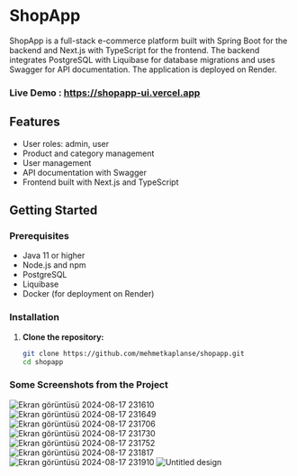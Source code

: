 # ShopApp

ShopApp is a full-stack e-commerce platform built with Spring Boot for the backend and Next.js with TypeScript for the frontend. The backend integrates PostgreSQL with Liquibase for database migrations and uses Swagger for API documentation. The application is deployed on Render.

### Live Demo : https://shopapp-ui.vercel.app


## Features

- User roles: admin, user
- Product and category management
- User management
- API documentation with Swagger
- Frontend built with Next.js and TypeScript

## Getting Started

### Prerequisites

- Java 11 or higher
- Node.js and npm
- PostgreSQL
- Liquibase
- Docker (for deployment on Render)

### Installation

1. **Clone the repository:**

   ```bash
   git clone https://github.com/mehmetkaplanse/shopapp.git
   cd shopapp


### Some Screenshots from the Project

![Ekran görüntüsü 2024-08-17 231610](https://github.com/user-attachments/assets/2e122769-4643-4c7b-822c-9f65a1793cda)
![Ekran görüntüsü 2024-08-17 231649](https://github.com/user-attachments/assets/63d9e332-1c2b-4ba2-9ea5-83d5e6fd6f0a)
![Ekran görüntüsü 2024-08-17 231706](https://github.com/user-attachments/assets/29372475-5d16-497e-9a45-8f4a821859e4)
![Ekran görüntüsü 2024-08-17 231730](https://github.com/user-attachments/assets/bda753f1-7b8d-4302-a415-7184014cab8d)
![Ekran görüntüsü 2024-08-17 231752](https://github.com/user-attachments/assets/0d87bf98-b16e-4a48-b8df-8a1c34703c50)
![Ekran görüntüsü 2024-08-17 231817](https://github.com/user-attachments/assets/5af0adb1-8ee2-4a22-bbc3-af7d75ede2af)
![Ekran görüntüsü 2024-08-17 231910](https://github.com/user-attachments/assets/0008d85d-9149-43a9-8227-51ec3d971344)
![Untitled design](https://github.com/user-attachments/assets/2598e81a-d21c-48b0-9f6c-9b893c1d9f96)
